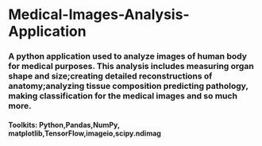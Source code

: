 # Medical-Images-Analysis-Application

### A python application used to analyze images of human body for medical purposes. This analysis includes measuring organ shape and size;creating detailed reconstructions of anatomy;analyzing tissue composition predicting pathology, making classification for the medical images and so much more.
#### Toolkits: Python,Pandas,NumPy, matplotlib,TensorFlow,imageio,scipy.ndimag
